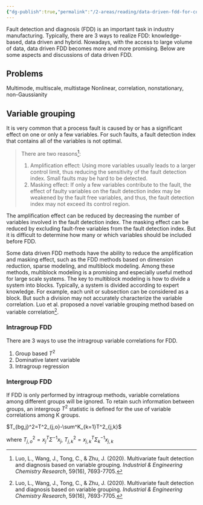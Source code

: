 ```yaml
---
{"dg-publish":true,"permalink":"/2-areas/reading/data-driven-fdd-for-complex-systems/data-driven-fault-detection-and-diagnosis-for-complex-system/","dgShowLocalGraph":true}
---
```



Fault detection and diagnosis (FDD) is an important task in industry manufacturing. Typically, there are 3 ways to realize FDD: knowledge-based, data driven and hybrid. Nowadays, with the access to large volume of data, data driven FDD becomes more and more promising. Below are some aspects and discussions of data driven FDD.

## Problems

Multimode, multiscale, multistage
Nonlinear, correlation, nonstationary, non-Gaussianity

## Variable grouping

It is very common that a process fault is caused by or has a significant effect on one or only a few variables. For such faults, a fault detection index that contains all of the variables is not optimal.

> There are two reasons[^1]:
>
> 1. Amplification effect: Using more variables usually leads to a larger control limit, thus reducing the sensitivity of the fault detection index. Small faults may be hard to be detected.
> 2. Masking effect: If only a few variables contribute to the fault, the effect of faulty variables on the fault detection index may be weakened by the fault free variables, and thus, the fault detection index may not exceed its control region.

The amplification effect can be reduced by  decreasing the number of variables involved in the fault detection index. The masking effect can be reduced by excluding fault-free variables from the fault detection index. But it is difficult to determine how many or which variables should be included before FDD.

Some data driven FDD methods have the ability to reduce the amplification and masking effect, such as the FDD methods based on dimension reduction, sparse modeling, and multiblock modeling. Among these methods, multiblock modeling is a promising and especially useful method for large scale systems.  The key to multiblock modeling is how to divide a system into blocks. Typically, a system is divided according to expert knowledge. For example, each unit or subsection can be considered as a block. But such a division may not accurately characterize the variable correlation. Luo et al. proposed a novel variable grouping method based on variable correlation[^1].

### Intragroup FDD

There are 3 ways to use the intragroup variable correlations for FDD.

1. Group based $T^2$
2. Dominative latent variable
3. Intragroup regression

### Intergroup FDD

If FDD is only performed by intragroup methods, variable correlations among different groups will be ignored. To retain such information between groups, an intergroup $T^2$ statistic is defined for the use of variable correlations among K groups.

$T_{bg,j}^2=T^2_{j,o}-\sum^K_{k=1}T^2_{j,k}$

where  $T^2_{j,o}=x_j^T\Sigma^{-1}x_j$, $T^2_{j,k}=x^T_{j,k}\Sigma_k^{-1}x_{j,k}$

[^1]: Luo, L., Wang, J., Tong, C., & Zhu, J. (2020). Multivariate fault detection and diagnosis based on variable grouping. *Industrial & Engineering Chemistry Research*, 59(16), 7693-7705.
